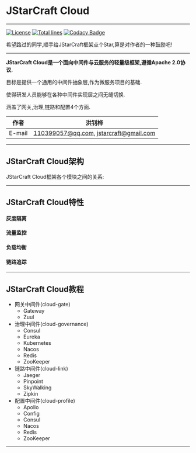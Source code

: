 # JStarCraft Cloud

****

[![License](https://img.shields.io/badge/license-Apache%202-4EB1BA.svg)](https://www.apache.org/licenses/LICENSE-2.0.html)
[![Total lines](https://tokei.rs/b1/github/HongZhaoHua/jstarcraft-cloud?category=lines)](https://tokei.rs/b1/github/HongZhaoHua/jstarcraft-cloud?category=lines)
[![Codacy Badge](https://api.codacy.com/project/badge/Grade/8e39a24e1be740c58b83fb81763ba317)](https://www.codacy.com/project/HongZhaoHua/jstarcraft-cloud/dashboard?utm_source=github.com&amp;utm_medium=referral&amp;utm_content=HongZhaoHua/jstarcraft-cloud&amp;utm_campaign=Badge_Grade_Dashboard)

希望路过的同学,顺手给JStarCraft框架点个Star,算是对作者的一种鼓励吧!

****

**JStarCraft Cloud是一个面向中间件与云服务的轻量级框架,遵循Apache 2.0协议.**

目标是提供一个通用的中间件抽象层,作为微服务项目的基础.

使得研发人员能够在各种中间件实现层之间无缝切换.

涵盖了网关,治理,链路和配置4个方面.

|作者|洪钊桦|
|---|---
|E-mail|110399057@qq.com, jstarcraft@gmail.com

****

## JStarCraft Cloud架构

JStarCraft Cloud框架各个模块之间的关系:

****

## JStarCraft Cloud特性

#### 灰度隔离

#### 流量监控

#### 负载均衡

#### 链路追踪

****

## JStarCraft Cloud教程

* 网关中间件(cloud-gate)
    * Gateway
    * Zuul
* 治理中间件(cloud-governance)
    * Consul
    * Eureka
    * Kubernetes
    * Nacos
    * Redis
    * ZooKeeper
* 链路中间件(cloud-link)
    * Jaeger
    * Pinpoint
    * SkyWalking
    * Zipkin
* 配置中间件(cloud-profile)
    * Apollo
    * Config
    * Consul
    * Nacos
    * Redis
    * ZooKeeper

****
